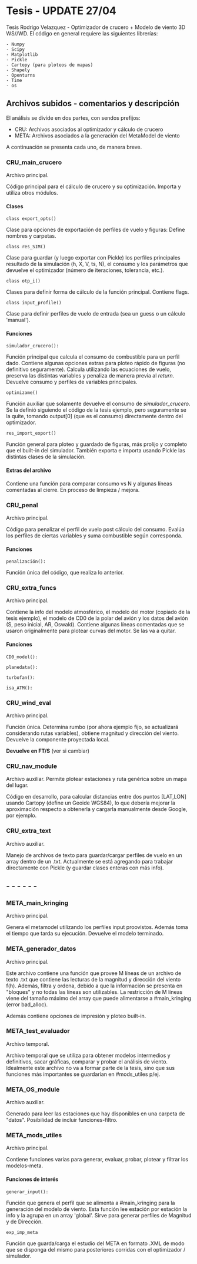 # Tesis - UPDATE 27/04
Tesis Rodrigo Velazquez - Optimizador de crucero + Modelo de viento 3D WS//WD. El código en general requiere las siguientes librerías:
```
- Numpy
- Scipy
- Matplotlib
- Pickle
- Cartopy (para ploteos de mapas)
- Shapely
- Openturns
- Time
- os
```

## Archivos subidos - comentarios y descripción

El análisis se divide en dos partes, con sendos prefijos:

- CRU: Archivos asociados al optimizador y cálculo de crucero
- META: Archivos asociados a la generación del MetaModel de viento

A continuación se presenta cada uno, de manera breve.

### CRU_main_crucero
Archivo principal.

Código principal para el cálculo de crucero y su optimización. Importa y utiliza otros módulos.
#### Clases

```
class export_opts()
```
Clase para opciones de exportación de perfiles de vuelo y figuras: Define nombres y carpetas.

```
class res_SIM()
```
Clase para guardar (y luego exportar con Pickle) los perfiles principales resultado de la simulación (h, X, V, ts, N), el consumo y los parámetros que devuelve el optimizador (número de iteraciones, tolerancia, etc.).

```
class otp_i()
```
Clases para definir forma de cálculo de la función principal. Contiene flags.


```
class input_profile()
```
Clase para definir perfiles de vuelo de entrada (sea un guess o un cálculo 'manual').


#### Funciones
```
simulador_crucero():
```
Función principal que calcula el consumo de combustible para un perfil dado. Contiene algunas opciones extras para ploteo rápido de figuras (no definitivo seguramente). Calcula utilizando las ecuaciones de vuelo, preserva las distintas variables y penaliza de manera previa al *return*. Devuelve consumo y perfiles de variables principales.

```
optimizame()
```
Función auxiliar que solamente devuelve el consumo de *simulador_crucero*. Se la definió siguiendo el código de la tesis ejemplo, pero seguramente se la quite, tomando output[0] (que es el consumo) directamente dentro del optimizador.

```
res_import_export()
```
Función general para ploteo y guardado de figuras, más prolijo y completo que el built-in del simulador. También exporta e importa usando Pickle las distintas clases de la simulación.

#### Extras del archivo

Contiene una función para comparar consumo vs N y algunas líneas comentadas al cierre. En proceso de limpieza / mejora.

### CRU_penal
Archivo principal.

Código para penalizar el perfil de vuelo post cálculo del consumo. Evalúa los perfiles de ciertas variables y suma combustible según corresponda.

#### Funciones
```
penalización():
```
Función única del código, que realiza lo anterior.

### CRU_extra_funcs
Archivo principal.

Contiene la info del modelo atmosférico, el modelo del motor (copiado de la tesis ejemplo), el modelo de CD0 de la polar del avión y los datos del avión (S, peso inicial, AR, Oswald). Contiene algunas líneas comentadas que se usaron originalmente para plotear curvas del motor. Se las va a quitar.

#### Funciones
```
CD0_model():
```
```
planedata():
```
```
turbofan():
```
```
isa_ATM():
```

### CRU_wind_eval
Archivo principal.

Función única. Determina rumbo (por ahora ejemplo fijo, se actualizará considerando rutas variables), obtiene magnitud y dirección del viento. Devuelve la componente proyectada local.

**Devuelve en FT/S** (ver si cambiar)

### CRU_nav_module
Archivo auxiliar. Permite plotear estaciones y ruta genérica sobre un mapa del lugar. 

Código en desarrollo, para calcular distancias entre dos puntos [LAT,LON] usando Cartopy (define un Geoide WGS84), lo que debería mejorar la aproximación respecto a obtenerla y cargarla manualmente desde Google, por ejemplo. 

### CRU_extra_text
Archivo auxiliar.

Manejo de archivos de texto para guardar/cargar perfiles de vuelo en un array dentro de un .txt. Actualmente se está agregando para trabajar directamente con Pickle (y guardar clases enteras con más info).

## - - - - - - 

### META_main_kringing
Archivo principal.

Genera el metamodel utilizando los perfiles input proovistos. Además toma el tiempo que tarda su ejecución. Devuelve el modelo terminado.

### META_generador_datos
Archivo principal.

Este archivo contiene una función que provee M líneas de un archivo de texto .txt que contiene las lecturas de la magnitud y dirección del viento f(h). Además, filtra y ordena, debido a que la información se presenta en "bloques" y no todas las líneas son utilizables. La restricción de M líneas viene del tamaño máximo del array que puede alimentarse a #main_kringing (error bad_alloc).

Además contiene opciones de impresión y ploteo built-in.


### META_test_evaluador
Archivo temporal.

Archivo temporal que se utiliza para obtener modelos intermedios y definitivos, sacar gráficas, comparar y probar el análisis de viento. Idealmente este archivo no va a formar parte de la tesis, sino que sus funciones más importantes se guardarían en #mods_utiles p/ej.

### META_OS_module
Archivo auxiliar.

Generado para leer las estaciones que hay disponibles en una carpeta de "datos". Posibilidad de incluir funciones-filtro.


### META_mods_utiles
Archivo principal.

Contiene funciones varias para generar, evaluar, probar, plotear y filtrar los modelos-meta.

#### Funciones de interés

```
generar_input():
```
Función que genera el perfil que se alimenta a #main_kringing para la generación del modelo de viento. Esta función lee estación por estación la info y la agrupa en un array 'global'. Sirve para generar perfiles de Magnitud y de Dirección.
```
exp_imp_meta
```
Función que guarda/carga el estudio del META en formato .XML de modo que se disponga del mismo para posteriores corridas con el optimizador / simulador. 

